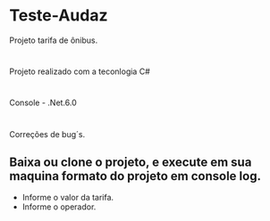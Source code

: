 # Teste-Audaz
Projeto tarifa de ônibus. 
#
Projeto realizado com a teconlogia C# 
#
Console - .Net.6.0
#
Correções de bug´s.

## Baixa ou clone o projeto, e execute em sua maquina formato do projeto em console log. 
- Informe o valor da tarifa.
- Informe o operador.
